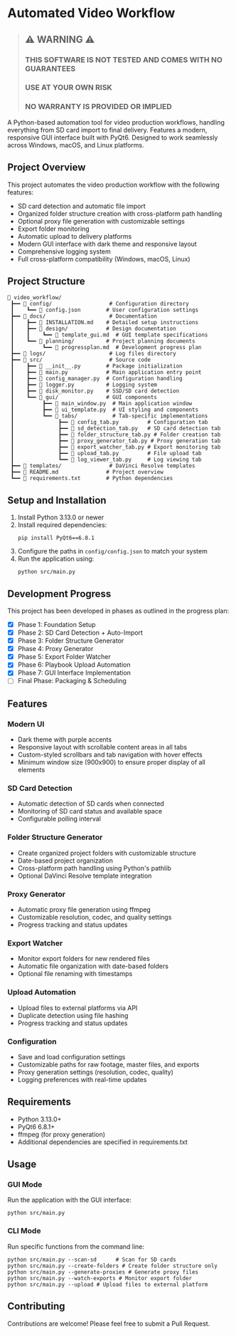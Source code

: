 # Automated Video Workflow

> ## ⚠️ WARNING ⚠️
> ### THIS SOFTWARE IS NOT TESTED AND COMES WITH NO GUARANTEES
> ### USE AT YOUR OWN RISK
> ### NO WARRANTY IS PROVIDED OR IMPLIED

A Python-based automation tool for video production workflows, handling everything from SD card import to final delivery. Features a modern, responsive GUI interface built with PyQt6. Designed to work seamlessly across Windows, macOS, and Linux platforms.

## Project Overview

This project automates the video production workflow with the following features:

- SD card detection and automatic file import
- Organized folder structure creation with cross-platform path handling
- Optional proxy file generation with customizable settings
- Export folder monitoring
- Automatic upload to delivery platforms
- Modern GUI interface with dark theme and responsive layout
- Comprehensive logging system
- Full cross-platform compatibility (Windows, macOS, Linux)

## Project Structure

```
📁 video_workflow/
 ┣━━ 📁 config/                  # Configuration directory
 ┃    ┗━━ 📄 config.json        # User configuration settings
 ┣━━ 📁 docs/                    # Documentation
 ┃    ┣━━ 📄 INSTALLATION.md    # Detailed setup instructions
 ┃    ┣━━ 📁 design/            # Design documentation
 ┃    ┃    ┗━━ 📄 template_gui.md  # GUI template specifications
 ┃    ┗━━ 📁 planning/          # Project planning documents
 ┃         ┗━━ 📄 progressplan.md  # Development progress plan
 ┣━━ 📁 logs/                    # Log files directory
 ┣━━ 📁 src/                     # Source code
 ┃    ┣━━ 📄 __init__.py        # Package initialization
 ┃    ┣━━ 📄 main.py            # Main application entry point
 ┃    ┣━━ 📄 config_manager.py  # Configuration handling
 ┃    ┣━━ 📄 logger.py          # Logging system
 ┃    ┣━━ 📄 disk_monitor.py    # SSD/SD card detection
 ┃    ┗━━ 📁 gui/               # GUI components
 ┃         ┣━━ 📄 main_window.py  # Main application window
 ┃         ┣━━ 📄 ui_template.py  # UI styling and components
 ┃         ┗━━ 📁 tabs/           # Tab-specific implementations
 ┃              ┣━━ 📄 config_tab.py         # Configuration tab
 ┃              ┣━━ 📄 sd_detection_tab.py   # SD card detection tab
 ┃              ┣━━ 📄 folder_structure_tab.py # Folder creation tab
 ┃              ┣━━ 📄 proxy_generator_tab.py # Proxy generation tab
 ┃              ┣━━ 📄 export_watcher_tab.py # Export monitoring tab
 ┃              ┣━━ 📄 upload_tab.py         # File upload tab
 ┃              ┗━━ 📄 log_viewer_tab.py     # Log viewing tab
 ┣━━ 📁 templates/               # DaVinci Resolve templates
 ┣━━ 📄 README.md               # Project overview
 ┗━━ 📄 requirements.txt        # Python dependencies
```

## Setup and Installation

1. Install Python 3.13.0 or newer
2. Install required dependencies:
   ```
   pip install PyQt6==6.8.1
   ```
3. Configure the paths in `config/config.json` to match your system
4. Run the application using:
   ```
   python src/main.py
   ```

## Development Progress

This project has been developed in phases as outlined in the progress plan:

- [x] Phase 1: Foundation Setup
- [x] Phase 2: SD Card Detection + Auto-Import
- [x] Phase 3: Folder Structure Generator
- [x] Phase 4: Proxy Generator
- [x] Phase 5: Export Folder Watcher
- [x] Phase 6: Playbook Upload Automation
- [x] Phase 7: GUI Interface Implementation
- [ ] Final Phase: Packaging & Scheduling

## Features

### Modern UI
- Dark theme with purple accents
- Responsive layout with scrollable content areas in all tabs
- Custom-styled scrollbars and tab navigation with hover effects
- Minimum window size (900x900) to ensure proper display of all elements

### SD Card Detection
- Automatic detection of SD cards when connected
- Monitoring of SD card status and available space
- Configurable polling interval

### Folder Structure Generator
- Create organized project folders with customizable structure
- Date-based project organization
- Cross-platform path handling using Python's pathlib
- Optional DaVinci Resolve template integration

### Proxy Generator
- Automatic proxy file generation using ffmpeg
- Customizable resolution, codec, and quality settings
- Progress tracking and status updates

### Export Watcher
- Monitor export folders for new rendered files
- Automatic file organization with date-based folders
- Optional file renaming with timestamps

### Upload Automation
- Upload files to external platforms via API
- Duplicate detection using file hashing
- Progress tracking and status updates

### Configuration
- Save and load configuration settings
- Customizable paths for raw footage, master files, and exports
- Proxy generation settings (resolution, codec, quality)
- Logging preferences with real-time updates

## Requirements

- Python 3.13.0+
- PyQt6 6.8.1+
- ffmpeg (for proxy generation)
- Additional dependencies are specified in requirements.txt

## Usage

### GUI Mode

Run the application with the GUI interface:

```
python src/main.py
```

### CLI Mode

Run specific functions from the command line:

```
python src/main.py --scan-sd      # Scan for SD cards
python src/main.py --create-folders # Create folder structure only
python src/main.py --generate-proxies # Generate proxy files
python src/main.py --watch-exports # Monitor export folder
python src/main.py --upload # Upload files to external platform
```

## Contributing

Contributions are welcome! Please feel free to submit a Pull Request.
